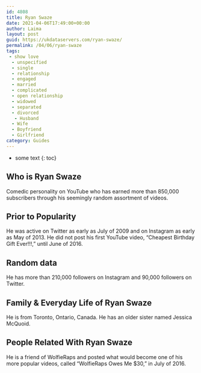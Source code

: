 ```yaml
---
id: 4808
title: Ryan Swaze
date: 2021-04-06T17:49:00+00:00
author: Laima
layout: post
guid: https://ukdataservers.com/ryan-swaze/
permalink: /04/06/ryan-swaze
tags:
 - show love
  - unspecified
  - single
  - relationship
  - engaged
  - married
  - complicated
  - open relationship
  - widowed
  - separated
  - divorced
   - Husband
  - Wife
  - Boyfriend
  - Girlfriend
category: Guides
---
```


* some text
{: toc}


## Who is Ryan Swaze
                  
                  
                  
Comedic personality on YouTube who has earned more than 850,000 subscribers through his seemingly random assortment of videos. 
                  
              
            
              
            
                
                
                
## Prior to Popularity
                  
                  
                  
He was active on Twitter as early as July of 2009 and on Instagram as early as May of 2013. He did not post his first YouTube video, &#8220;Cheapest Birthday Gift Ever!!!,&#8221; until June of 2016.
                  
              
            
              
            
                
                
                
## Random data
                  
                  
                  
He has more than 210,000 followers on Instagram and 90,000 followers on Twitter.
                  
              
            
              
            
                
                
                
## Family & Everyday Life of Ryan Swaze
                  
                  
                  
He is from Toronto, Ontario, Canada. He has an older sister named Jessica McQuoid.
                  
              
            
              
            
                
                
                
## People Related With Ryan Swaze
                  
                  
                  
He is a friend of WolfieRaps and posted what would become one of his more popular videos, called &#8220;WolfieRaps Owes Me $30,&#8221; in July of 2016.
                  
              
            
              
            
                
              
            
              
              
            
            
              
            
          
          
          
